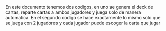 En este documento tenemos dos codigos, en uno se genera el deck de cartas, reparte cartas a ambos jugadores y juega solo de manera automatica. 
En el segundo codigo se hace exactamente lo mismo solo que se juega con 2 jugadores y cada jugador puede escoger la carta que jugar 
